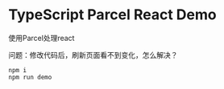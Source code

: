 TypeScript Parcel React Demo
=================================

使用Parcel处理react

问题：修改代码后，刷新页面看不到变化，怎么解决？

```
npm i
npm run demo
```
